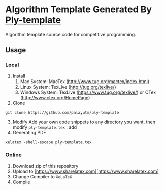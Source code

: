 # Algorithm Template Generated By [Ply-template](https://github.com/palayutm/ply-template)

Algorithm template source code for competitive programming.

## Usage
### Local
1. Install
    1. Mac System: MacTex  (http://www.tug.org/mactex/index.html)
    2. Linux System: TexLive  (http://tug.org/texlive/)
    3. Windows System: TexLive (https://www.tug.org/texlive/) or CTex (http://www.ctex.org/HomePage)
2. Clone
```
git clone https://github.com/palayutm/ply-template
```
3. Modify
Add your own code snippets to any directory you want, then modify `ply-template.tex` , add 
4. Generating PDF
```
xelatex -shell-escape ply-template.tex
```

### Online
1. Download zip of this repository
2. Upload to [https://www.sharelatex.com][https://www.sharelatex.com]
3. Change Compiler to `XeLaTeX`
4. Compile
